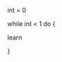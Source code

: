 
int = 0

while int < 1 do {

learn

}




<!---
MrJhoker/MrJhoker is a ✨ special ✨ repository because its `README.md` (this file) appears on your GitHub profile.
You can click the Preview link to take a look at your changes.
--->
